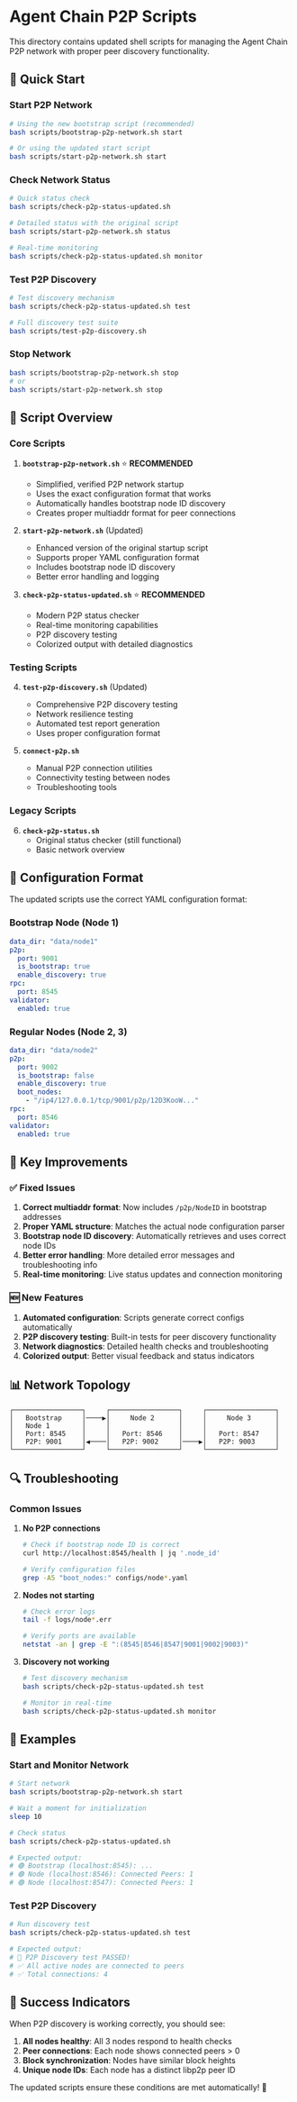 # Agent Chain P2P Scripts

This directory contains updated shell scripts for managing the Agent Chain P2P network with proper peer discovery functionality.

## 🚀 Quick Start

### Start P2P Network
```bash
# Using the new bootstrap script (recommended)
bash scripts/bootstrap-p2p-network.sh start

# Or using the updated start script
bash scripts/start-p2p-network.sh start
```

### Check Network Status
```bash
# Quick status check
bash scripts/check-p2p-status-updated.sh

# Detailed status with the original script
bash scripts/start-p2p-network.sh status

# Real-time monitoring
bash scripts/check-p2p-status-updated.sh monitor
```

### Test P2P Discovery
```bash
# Test discovery mechanism
bash scripts/check-p2p-status-updated.sh test

# Full discovery test suite
bash scripts/test-p2p-discovery.sh
```

### Stop Network
```bash
bash scripts/bootstrap-p2p-network.sh stop
# or
bash scripts/start-p2p-network.sh stop
```

## 📁 Script Overview

### Core Scripts

1. **`bootstrap-p2p-network.sh`** ⭐ **RECOMMENDED**
   - Simplified, verified P2P network startup
   - Uses the exact configuration format that works
   - Automatically handles bootstrap node ID discovery
   - Creates proper multiaddr format for peer connections

2. **`start-p2p-network.sh`** (Updated)
   - Enhanced version of the original startup script
   - Supports proper YAML configuration format
   - Includes bootstrap node ID discovery
   - Better error handling and logging

3. **`check-p2p-status-updated.sh`** ⭐ **RECOMMENDED**
   - Modern P2P status checker
   - Real-time monitoring capabilities
   - P2P discovery testing
   - Colorized output with detailed diagnostics

### Testing Scripts

4. **`test-p2p-discovery.sh`** (Updated)
   - Comprehensive P2P discovery testing
   - Network resilience testing
   - Automated test report generation
   - Uses proper configuration format

5. **`connect-p2p.sh`**
   - Manual P2P connection utilities
   - Connectivity testing between nodes
   - Troubleshooting tools

### Legacy Scripts

6. **`check-p2p-status.sh`**
   - Original status checker (still functional)
   - Basic network overview

## 🔧 Configuration Format

The updated scripts use the correct YAML configuration format:

### Bootstrap Node (Node 1)
```yaml
data_dir: "data/node1"
p2p:
  port: 9001
  is_bootstrap: true
  enable_discovery: true
rpc:
  port: 8545
validator:
  enabled: true
```

### Regular Nodes (Node 2, 3)
```yaml
data_dir: "data/node2"
p2p:
  port: 9002
  is_bootstrap: false
  enable_discovery: true
  boot_nodes:
    - "/ip4/127.0.0.1/tcp/9001/p2p/12D3KooW..."
rpc:
  port: 8546
validator:
  enabled: true
```

## 🎯 Key Improvements

### ✅ Fixed Issues
1. **Correct multiaddr format**: Now includes `/p2p/NodeID` in bootstrap addresses
2. **Proper YAML structure**: Matches the actual node configuration parser
3. **Bootstrap node ID discovery**: Automatically retrieves and uses correct node IDs
4. **Better error handling**: More detailed error messages and troubleshooting info
5. **Real-time monitoring**: Live status updates and connection monitoring

### 🆕 New Features
1. **Automated configuration**: Scripts generate correct configs automatically
2. **P2P discovery testing**: Built-in tests for peer discovery functionality
3. **Network diagnostics**: Detailed health checks and troubleshooting
4. **Colorized output**: Better visual feedback and status indicators

## 📊 Network Topology

```
┌─────────────────┐     ┌─────────────────┐     ┌─────────────────┐
│   Bootstrap     │────▶│     Node 2      │     │     Node 3      │
│   Node 1        │     │                 │     │                 │
│   Port: 8545    │     │   Port: 8546    │     │   Port: 8547    │
│   P2P: 9001     │◀────│   P2P: 9002     │────▶│   P2P: 9003     │
└─────────────────┘     └─────────────────┘     └─────────────────┘
```

## 🔍 Troubleshooting

### Common Issues

1. **No P2P connections**
   ```bash
   # Check if bootstrap node ID is correct
   curl http://localhost:8545/health | jq '.node_id'
   
   # Verify configuration files
   grep -A5 "boot_nodes:" configs/node*.yaml
   ```

2. **Nodes not starting**
   ```bash
   # Check error logs
   tail -f logs/node*.err
   
   # Verify ports are available
   netstat -an | grep -E ":(8545|8546|8547|9001|9002|9003)"
   ```

3. **Discovery not working**
   ```bash
   # Test discovery mechanism
   bash scripts/check-p2p-status-updated.sh test
   
   # Monitor in real-time
   bash scripts/check-p2p-status-updated.sh monitor
   ```

## 📝 Examples

### Start and Monitor Network
```bash
# Start network
bash scripts/bootstrap-p2p-network.sh start

# Wait a moment for initialization
sleep 10

# Check status
bash scripts/check-p2p-status-updated.sh

# Expected output:
# 🟢 Bootstrap (localhost:8545): ...
# 🟢 Node (localhost:8546): Connected Peers: 1
# 🟢 Node (localhost:8547): Connected Peers: 1
```

### Test P2P Discovery
```bash
# Run discovery test
bash scripts/check-p2p-status-updated.sh test

# Expected output:
# 🎉 P2P Discovery test PASSED!
# ✅ All active nodes are connected to peers
# ✅ Total connections: 4
```

## 🎉 Success Indicators

When P2P discovery is working correctly, you should see:

1. **All nodes healthy**: All 3 nodes respond to health checks
2. **Peer connections**: Each node shows connected peers > 0
3. **Block synchronization**: Nodes have similar block heights
4. **Unique node IDs**: Each node has a distinct libp2p peer ID

The updated scripts ensure these conditions are met automatically! 🚀
